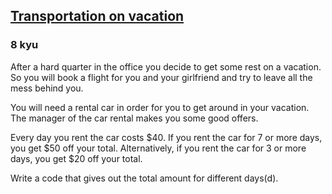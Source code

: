 <h2><a href=https://www.codewars.com/kata/568d0dd208ee69389d000016/train/javascript target="_blank">Transportation on vacation</a></h2><h3>8 kyu</h3><p>After a hard quarter in the office you decide to get some rest on a vacation. So you will book a flight for you and your girlfriend and try to leave all the mess behind you.</p><p>You will need a rental car in order for you to get around in your vacation. The manager of the car rental makes you some good offers.</p><p>Every day you rent the car costs $40. If you rent the car for 7 or more days, you get $50 off your total. Alternatively, if you rent the car for 3 or more days, you get $20 off your total.</p><p>Write a code that gives out the total amount for different days(d).</p>